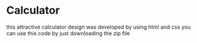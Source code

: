 # Calculator
this attractive calculator design was developed by using html and css you can use this code by just downloading the zip file
